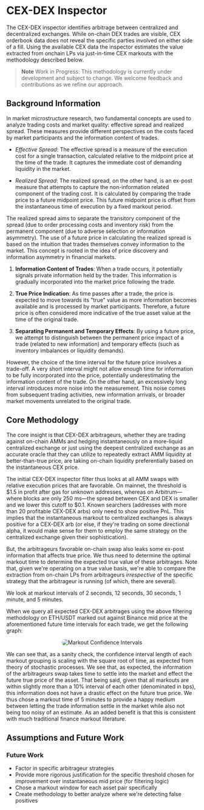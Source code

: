 # CEX-DEX Inspector

The CEX-DEX inspector identifies arbitrage between centralized and decentralized exchanges. While on-chain DEX trades are visible, CEX orderbook data does not reveal the specific parties involved on either side of a fill. Using the available CEX data the inspector estimates the value extracted from onchain LPs via just-in-time CEX markouts with the methodology described below.

> **Note**
> Work in Progress: This methodology is currently under development and subject to change. We welcome feedback and contributions as we refine our approach.

## Background Information

In market microstructure research, two fundamental concepts are used to analyze trading costs and market quality: effective spread and realized spread. These measures provide different perspectives on the costs faced by market participants and the information content of trades.

- _Effective Spread_: The effective spread is a measure of the execution cost for a single transaction, calculated relative to the midpoint price at the time of the trade. It captures the immediate cost of demanding liquidity in the market.

- _Realized Spread_: The realized spread, on the other hand, is an ex-post measure that attempts to capture the non-information related component of the trading cost. It is calculated by comparing the trade price to a future midpoint price. This future midpoint price is offset from the instantaneous time of execution by a fixed markout period.

The realized spread aims to separate the transitory component of the spread (due to order processing costs and inventory risk) from the permanent component (due to adverse selection or information asymmetry). The use of a future price in calculating the realized spread is based on the intuition that trades themselves convey information to the market. This concept is rooted in the idea of price discovery and information asymmetry in financial markets.

1. **Information Content of Trades**: When a trade occurs, it potentially signals private information held by the trader. This information is gradually incorporated into the market price following the trade.

2. **True Price Indication**: As time passes after a trade, the price is expected to move towards its "true" value as more information becomes available and is processed by market participants. Therefore, a future price is often considered more indicative of the true asset value at the time of the original trade.

3. **Separating Permanent and Temporary Effects**: By using a future price, we attempt to distinguish between the permanent price impact of a trade (related to new information) and temporary effects (such as inventory imbalances or liquidity demands).

However, the choice of the time interval for the future price involves a trade-off. A very short interval might not allow enough time for information to be fully incorporated into the price, potentially underestimating the information content of the trade. On the other hand, an excessively long interval introduces more noise into the measurement. This noise comes from subsequent trading activities, new information arrivals, or broader market movements unrelated to the original trade.

## Core Methodology

The core insight is that CEX-DEX arbitrageurs, whether they are trading against on-chain AMMs and hedging instantaneously on a more-liquid centralized exchange or just using the deepest centralized exchange as an accurate oracle that they can utilize to repeatedly extract AMM liquidity at better-than-true price, are taking on-chain liquidity preferentially based on the instantaneous CEX price.

The initial CEX-DEX inspector filter thus looks at all AMM swaps with relative execution prices that are favorable. On mainnet, the threshold is $1.5 in profit after gas for unknown addresses, whereas on Arbitrum—where blocks are only 250 ms—the spread between CEX and DEX is smaller and we lower this cutoff to $0.1. Known searchers (addresses with more than 20 profitable CEX-DEX arbs) only need to show positive PnL. This implies that the instantaneous markout to centralized exchanges is always positive for a CEX-DEX arb (or else, if they're trading on some directional alpha, it would make sense for them to employ the same strategy on the centralized exchange given their sophistication).

But, the arbitrageurs favorable on-chain swap also leaks some ex-post information that affects true price. We thus need to determine the optimal markout time to determine the expected true value of these arbitrages. Note that, given we're operating on a true value basis, we're able to compare the extraction from on-chain LPs from arbitrageurs _irrespective_ of the specific strategy that the arbitrageur is running (of which, there are several).

We look at markout intervals of 2 seconds, 12 seconds, 30 seconds, 1 minute, and 5 minutes.

When we query all expected CEX-DEX arbitrages using the above filtering methodology on ETH/USDT marked out against Binance mid price at the aforementioned future time intervals for each trade, we get the following graph:

<div style="text-align: center;">
 <img src="cex-dex-quotes/markout-confidence-intervals.png" alt="Markout Confidence Intervals" style="border-radius: 20px; width: auto; height: auto;">
</div>

We can see that, as a sanity check, the confidence interval length of each markout grouping is scaling with the square root of time, as expected from theory of stochastic processes. We see that, as expected, the information of the arbitrageurs swap takes time to settle into the market and effect the future true price of the asset. That being said, given that all markouts are within slightly more than a 10% interval of each other (denominated in bps), this information does not have a drastic effect on the future true price. We thus chose a markout time of 5 minutes to provide a happy medium between letting the trade information settle in the market while also not being too noisy of an estimate. As an added benefit is that this is consistent with much traditional finance markout literature.

## Assumptions and Future Work

### Future Work

- Factor in specific arbitrageur strategies
- Provide more rigorous justification for the specific threshold chosen for improvement over instantaneous mid price (for filtering logic)
- Chose a markout window for each asset pair specifically
- Create methodology to better analyze where we're detecting false positives
